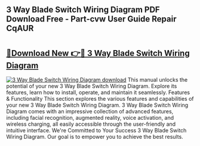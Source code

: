 ## 3 Way Blade Switch Wiring Diagram PDF Download Free - Part-cvw User Guide Repair CqAUR

# <h2><a href="http://dfsow5g.blite.top/?on=3+Way+Blade+Switch+Wiring+Diagram">🔗Download New 👉🔴 3 Way Blade Switch Wiring Diagram</a></h2>

[![3 Way Blade Switch Wiring Diagram download](https://i.imgur.com/lujVjoI.png)](http://dfsow5g.blite.top/?on=3+Way+Blade+Switch+Wiring+Diagram)
This manual unlocks the potential of your new 3 Way Blade Switch Wiring Diagram. Explore its features, learn how to install, operate, and maintain it seamlessly. Features & Functionality This section explores the various features and capabilities of your new 3 Way Blade Switch Wiring Diagram. 3 Way Blade Switch Wiring Diagram comes with an impressive collection of advanced features, including facial recognition, augmented reality, voice activation, and wireless charging, all easily accessible through the user-friendly and intuitive interface. We're Committed to Your Success 3 Way Blade Switch Wiring Diagram. Our goal is to empower you to achieve the best results.
